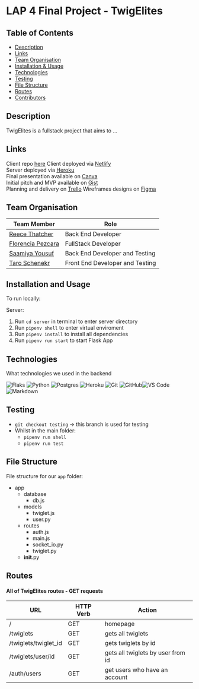 # LAP 4 Final Project - TwigElites 

## Table of Contents

- [Description](#description)
- [Links](#links)
- [Team Organisation](#team-organisation)
- [Installation & Usage](#installation--usage)
- [Technologies](#technologies)
- [Testing](#testing)
- [File Structure](#file-structure)
- [Routes](#routes)
- [Contributors](#contributors)


## Description
TwigElites is a fullstack project that aims to ...

## Links
Client repo [here](hhhhhhhhh)
Client deployed via [Netlify]()  
Server deployed via [Heroku]()  
Final presentation available on [Canva]()  
Initial pitch and MVP available on [Gist](https://docs.google.com/presentation/d/16tDXMa6T90nQuIeHiOVL1EjXnzEruMd3iTHaqYEd8R8/edit#slide=id.g1475814baf8_2_106)  
Planning and delivery on [Trello](https://trello.com/b/TGevNNhf/lap4-project)
Wireframes designs on [Figma](https://www.figma.com/file/Fmrp2VgyvgsnlRUpHIqdQU/Untitled?node-id=0%3A1)  

## Team Organisation

| Team Member     | Role |
|----------|------|
| [Reece Thatcher]()    | Back End Developer    |
| [Florencia Pezcara]() | FullStack Developer   |
| [Saamiya Yousuf]()   | Back End Developer and Testing      |
| [Taro Schenekr]()  | Front End Developer and Testing    |


## Installation and Usage
To run locally:  

Server:
1. Run `cd server` in terminal to enter server directory
2. Run `pipenv shell` to enter virtual enviroment
3. Run `pipenv install` to install all dependencies
4. Run `pipenv run start` to start Flask App

## Technologies

What technologies we used in the backend

![Flaks](https://img.shields.io/badge/Flask-000000?style=for-the-badge&logo=flask&logoColor=white) ![Python](https://img.shields.io/badge/Python-14354C?style=for-the-badge&logo=python&logoColor=white) ![Postgres](https://img.shields.io/badge/PostgreSQL-316192?style=for-the-badge&logo=postgresql&logoColor=white) ![Heroku](https://img.shields.io/badge/Heroku-430098?style=for-the-badge&logo=heroku&logoColor=white) ![Git](https://img.shields.io/badge/-Git-%23F05032?style=flat&logo=git&logoColor=%23ffffff) ![GitHub](https://img.shields.io/badge/-GitHub-181717?style=flat&logo=github)![VS Code](http://img.shields.io/badge/-VS%20Code-007ACC?style=flat&logo=visual-studio-code&logoColor=ffffff) ![Markdown](https://img.shields.io/badge/-Markdown-000000?style=flat&logo=markdown)

## Testing
- `git checkout testing` -> this branch is used for testing
- Whilst in the main folder:
    - `pipenv run shell`
    - `pipenv run test`

## File Structure

File structure for our `app` folder:

- app
    - database
        - db.js
    - models
        - twiglet.js
        - user.py
    - routes
        - auth.js
        - main.js
        - socket_io.py
        - twiglet.py
    - __init__.py

## Routes

#### All of TwigElites routes - GET requests

| **URL**        | **HTTP Verb** | **Action**     |
| -------------- | ------------- | -------------- |
| /              | GET           | homepage       |
| /twiglets      | GET           | gets all twiglets |
| /twiglets/twiglet_id  | GET    | gets twiglets by id |
| /twiglets/user/id  | GET    | gets all twiglets by user from id |
| /auth/users    | GET            | get users who have an account |

